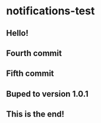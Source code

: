 # notifications-test

## Hello!

## Fourth commit

## Fifth commit

## Buped to version 1.0.1

## This is the end!
